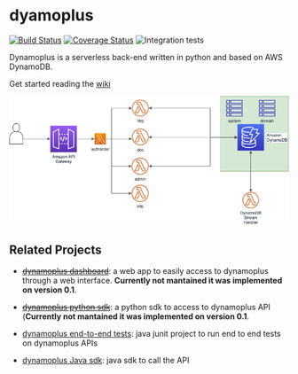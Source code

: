 # dyamoplus

[![Build Status](https://travis-ci.com/antessio/dynamoplus.svg?branch=master)](https://travis-ci.com/antessio/dynamoplus) [![Coverage Status](https://coveralls.io/repos/github/antessio/dynamoplus/badge.svg?branch=master)](https://coveralls.io/github/antessio/dynamoplus?branch=master) ![Integration tests ](https://github.com/antessio/dynamoplus/workflows/Integration%20tests/badge.svg?branch=master)


Dynamoplus is a serverless back-end written in python and based on AWS DynamoDB. 

Get started reading the [wiki](https://github.com/antessio/dynamoplus/wiki) 


![](dynamoplus.png)



## Related Projects

- [~~dynamoplus dashboard~~](https://github.com/antessio/dynamoplus-dashboard): a web app to easily access to dynamoplus
through a web interface. **Currently not mantained it was implemented on version 0.1**. 

- [~~dynamoplus python sdk~~](https://github.com/antessio/dynamoplus-python-sdk): a python sdk to access to dynamoplus API (**Currently not mantained it was implemented on version 0.1**.

- [dynamoplus end-to-end tests](https://github.com/antessio/dynamoplus-e2e-tests): java junit project to run end to end tests
on dynamoplus APIs

- [dynamoplus Java sdk](https://github.com/antessio/dynamoplus-java-sdk): java sdk to call the API
